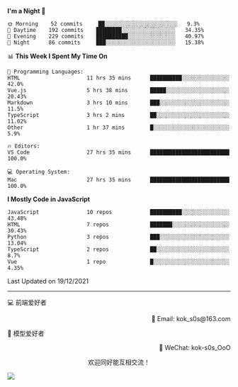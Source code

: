 <!--START_SECTION:waka-->
**I'm a Night 🦉** 

```text
🌞 Morning    52 commits     ██░░░░░░░░░░░░░░░░░░░░░░░   9.3% 
🌆 Daytime    192 commits    ████████░░░░░░░░░░░░░░░░░   34.35% 
🌃 Evening    229 commits    ██████████░░░░░░░░░░░░░░░   40.97% 
🌙 Night      86 commits     ███░░░░░░░░░░░░░░░░░░░░░░   15.38%

```


📊 **This Week I Spent My Time On** 

```text
💬 Programming Languages: 
HTML                     11 hrs 35 mins      ██████████░░░░░░░░░░░░░░░   42.0% 
Vue.js                   5 hrs 38 mins       █████░░░░░░░░░░░░░░░░░░░░   20.43% 
Markdown                 3 hrs 10 mins       ███░░░░░░░░░░░░░░░░░░░░░░   11.5% 
TypeScript               3 hrs 2 mins        ██░░░░░░░░░░░░░░░░░░░░░░░   11.02% 
Other                    1 hr 37 mins        █░░░░░░░░░░░░░░░░░░░░░░░░   5.9%

🔥 Editors: 
VS Code                  27 hrs 35 mins      █████████████████████████   100.0%

💻 Operating System: 
Mac                      27 hrs 35 mins      █████████████████████████   100.0%

```

**I Mostly Code in JavaScript** 

```text
JavaScript               10 repos            ██████████░░░░░░░░░░░░░░░   43.48% 
HTML                     7 repos             ███████░░░░░░░░░░░░░░░░░░   30.43% 
Python                   3 repos             ███░░░░░░░░░░░░░░░░░░░░░░   13.04% 
TypeScript               2 repos             ██░░░░░░░░░░░░░░░░░░░░░░░   8.7% 
Vue                      1 repo              █░░░░░░░░░░░░░░░░░░░░░░░░   4.35%

```



 Last Updated on 19/12/2021
<!--END_SECTION:waka-->

---

💻 前端爱好者 

<p align="right">
📧 Email: kok_s0s@163.com 
</p> 

<p align="left">
🧩 模型爱好者
</p>

<p align="right">
📲 WeChat: kok-s0s_OoO
</p>


<p align="center">欢迎同好能互相交流！</p>

<img align="center"  src="https://www.kok-s0s.top/usr/uploads/2021/01/4291479694.jpg">
